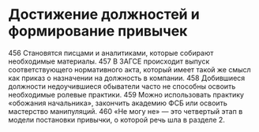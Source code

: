 # Достижение должностей и формирование привычек

456 Становятся писцами и аналитиками, которые собирают необходимые материалы.
457 В ЗАГСЕ происходит выпуск соответствующего нормативного акта, который имеет такой же смысл как приказ о назначении на должность в компании.
458 Добившиеся должности недоучившиеся обыватели часто не способны освоить необходимые ролевые практики.
459 Можно использовать практику «обожания начальника», закончить академию ФСБ или освоить мастерство манипуляций.
460 «Не могу не» — это четвертый этап в модели постановки привычки, о которой речь шла в разделе 2.
